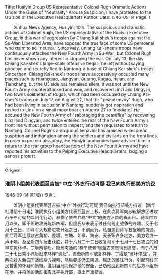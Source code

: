 Title: Huaiyin Group US Representative Colonel Rugh Dramatic Actions Under the Guise of "Neutrality" Arouse Suspicion; I have protested to the US side of the Executive Headquarters
Author:
Date: 1946-09-14
Page: 1

　　Xinhua News Agency, Huaiyin, 10th. The suspicious and dramatic actions of Colonel Rugh, the US representative of the Huaiyin Executive Group, in this war of aggression by Chiang Kai-shek's troops against the Su-Wan Liberated Area, have exposed the true face of some US personnel who claim to be "neutral." Since May, Chiang Kai-shek's troops have continuously attacked the New Fourth Army in Su-Wan, but Colonel Rugh has never shown any interest in stopping the war. On July 13, the day Chiang Kai-shek's large-scale offensive began, he left without saying goodbye and secretly fled to Nantong, a base of Chiang Kai-shek's troops. Since then, Chiang Kai-shek's troops have successively occupied many places such as Huangqiao, Jiangyan, Qutang, Rugao, Haian, and Tianchang, but the US side has remained silent. It was not until the New Fourth Army counterattacked and won, and recovered Linzi and Dingyan, two towns southeast of Rugao, which had been occupied by Chiang Kai-shek's troops on July 17, on August 22, that the "peace envoy" Rugh, who had been living in seclusion in Nantong, suddenly got inspiration and rushed to Linzi on a small motorboat on August 27 to "mediate." He accused the New Fourth Army of "sabotaging the ceasefire" by recovering Linzi and Dingyan, and twice entered the rear of the New Fourth Army's front line without permission to inspect, and then requested to return to Nantong. Colonel Rugh's ambiguous behavior has aroused widespread suspicion and indignation among the soldiers and civilians on the front lines. In order to protect his safety, the Huaiyin authorities have advised him to return to the rear group headquarters of the New Fourth Army and have reported his activities to the Peiping Executive Headquarters, lodging a serious protest.



<hr /> 

Original: 


### 淮阴小组美代表屈蓝吉披“中立”外衣行动可疑  我已向执行部美方抗议

1946-09-14
第1版()
专栏：

　　淮阴小组美代表屈蓝吉披“中立”外衣行动可疑
    我已向执行部美方抗议
    【新华社淮阴十日电】淮阴执行小组美方代表屈蓝吉上校，在此次蒋军向苏皖解放区进攻战争中可疑的戏剧化行动，暴露了某些自称“中立”的美方人员的真面目。蒋军自五月以来，即不断进攻苏皖新四军，但屈氏从未表示过任何制止战争的兴趣，反于七月十三日，即蒋军大规模进攻开始之日，不别而行，私自逃到蒋军根据地的南通。此后蒋军连续攻占黄桥、姜堰、曲塘、如皋、海安、天长等许多地方，美方始终一声不响。及至新四军反击获胜，并于八月二十二日收复蒋军于七月十七日攻占的如皋东南林梓、丁堰两镇后，隐居南通的“和平使者”屈蓝吉突然得到灵感，而于八月二十七日乘小汽艇赶来林梓“调处”，责备新四军收复林梓、丁堰是“破坏停战”，并两次擅入新四军战线后方视察，然后要求仍去南通。屈氏的暖昧行为，引起前线军民普遍的怀疑和愤慨。淮阴当局为保护他的安全，已劝他回到新四军的后方小组所在地，并将他的活动报告北平执行部，提出严重抗议。
